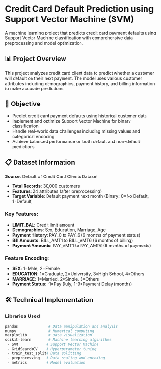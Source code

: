 # Credit Card Default Prediction using Support Vector Machine (SVM)

A machine learning project that predicts credit card payment defaults using Support Vector Machine classification with comprehensive data preprocessing and model optimization.

## 📊 Project Overview

This project analyzes credit card client data to predict whether a customer will default on their next payment. The model uses various customer attributes including demographics, payment history, and billing information to make accurate predictions.

## 🎯 Objective

- Predict credit card payment defaults using historical customer data
- Implement and optimize Support Vector Machine for binary classification
- Handle real-world data challenges including missing values and categorical encoding
- Achieve balanced performance on both default and non-default predictions

## 📋 Dataset Information

**Source**: Default of Credit Card Clients Dataset
- **Total Records**: 30,000 customers
- **Features**: 24 attributes (after preprocessing)
- **Target Variable**: Default payment next month (Binary: 0=No Default, 1=Default)

### Key Features:
- **LIMIT_BAL**: Credit limit amount
- **Demographics**: Sex, Education, Marriage, Age
- **Payment History**: PAY_0 to PAY_6 (6 months of payment status)
- **Bill Amounts**: BILL_AMT1 to BILL_AMT6 (6 months of billing)
- **Payment Amounts**: PAY_AMT1 to PAY_AMT6 (6 months of payments)

### Feature Encoding:
- **SEX**: 1=Male, 2=Female
- **EDUCATION**: 1=Graduate, 2=University, 3=High School, 4=Others
- **MARRIAGE**: 1=Married, 2=Single, 3=Others
- **Payment Status**: -1=Pay Duly, 1-9=Payment Delay (months)

## 🛠️ Technical Implementation

### Libraries Used
```python
pandas              # Data manipulation and analysis
numpy               # Numerical computing
matplotlib          # Data visualization
scikit-learn        # Machine learning algorithms
 - SVM             # Support Vector Machine
 - GridSearchCV    # Hyperparameter tuning
 - train_test_split# Data splitting
 - preprocessing   # Data scaling and encoding
 - metrics         # Model evaluation
